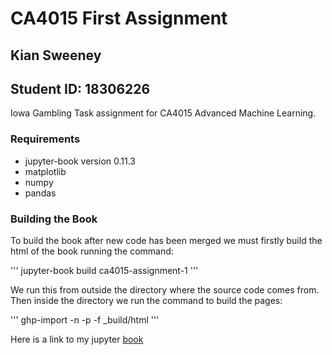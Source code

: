 # CA4015 First Assignment
## Kian Sweeney
## Student ID: 18306226

Iowa Gambling Task assignment for CA4015 Advanced Machine Learning.

### Requirements
- jupyter-book version 0.11.3
- matplotlib
- numpy
- pandas

### Building the Book
To build the book after new code has been merged we must firstly build the html of the book running the command:

'''
jupyter-book build ca4015-assignment-1
'''

We run this from outside the directory where the source code comes from. Then inside the directory we run the command to build the pages:

'''
ghp-import -n -p -f _build/html
'''

Here is a link to my jupyter [book](https://kiansweeney11.github.io/ca4015-assignment-1/introduction.html)
